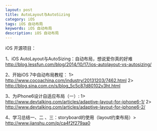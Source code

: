 ```yaml
---
layout: post
title: AutoLayout与AutoSizing
category: iOS
tags: iOS 自动布局
keywords: iOS 自动布局
description: iOS 自动布局
---
```




iOS 开源项目：

1、iOS AutoLayout与AutoSizing：自动布局，想说爱你真的好难
	http://blog.lessfun.com/blog/2014/10/17/ios-autolayout-vs-autosizing/

2、开始iOS 7中自动布局教程： 
	1> http://www.cocoachina.com/industry/20131203/7462.html
	2> http://blog.sina.com.cn/s/blog_5c5c87d80102v3ht.html

3、为iPhone6设计自适应布局（一）: 
	1> http://www.devtalking.com/articles/adaptive-layout-for-iphone6-1/
	2> http://www.devtalking.com/articles/adaptive-layout-for-iphone6-2/

4、学习总结一、二 、三：storyboard的使用（layout约束布局）> http://www.jianshu.com/p/ca4f2f279aa0 
